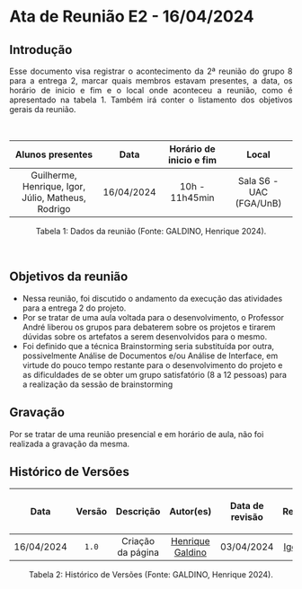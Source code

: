 # Ata de Reunião E2 - 16/04/2024

## Introdução

<p align="justify">
Esse documento visa registrar o acontecimento da  2ª reunião do grupo 8 para a entrega 2, marcar quais membros estavam presentes, a data, os horário de inicio e fim e o local onde aconteceu a reunião, como é apresentado na tabela 1. Também irá conter o listamento dos objetivos gerais da reunião.
</p>

<br />

|                                      Alunos presentes                                 |    Data    | Horário de inicio e fim |      Local       |
| :-----------------------------------------------------------------------------------: | :--------: | :---------------------: | :--------------: |
| Guilherme, Henrique, Igor, Júlio, Matheus, Rodrigo  | 16/04/2024 |      10h - 11h45min      | Sala S6 - UAC (FGA/UnB) |

<div style="text-align: center">
<p> Tabela 1: Dados da reunião (Fonte: GALDINO, Henrique 2024). </p>
</div>

<br />

## Objetivos da reunião

- Nessa reunião, foi discutido o andamento da execução das atividades para a entrega 2 do projeto.
- Por se tratar de uma aula voltada para o desenvolvimento, o Professor André liberou os grupos para debaterem sobre os projetos e tirarem dúvidas sobre os artefatos a serem desenvolvidos para o mesmo.
- Foi definido que a técnica Brainstorming seria substituída por outra, possivelmente Análise de Documentos e/ou Análise de Interface, em virtude do pouco tempo restante para o desenvolvimento do projeto e as dificuldades de se obter um grupo satisfatório (8 a 12 pessoas) para a realização da sessão de brainstorming

## Gravação
Por se tratar de uma reunião presencial e em horário de aula, não foi realizada a gravação da mesma.

## Histórico de Versões

| <p align="center">Data</p> | <p align="center">Versão</p> | <p align="center">Descrição</p> | <p align="center">Autor(es)</p> | <p align="center">Data de revisão</p> | <p align="center">Revisor(es)</p> |
| :--:       | :----: | :-------: | :---: | :-------------: | :-----: |
| 16/04/2024 | `1.0`  | Criação da página | [Henrique Galdino](https://github.com/hgaldino05) | 03/04/2024 | [Igor Thiago](https://github.com/alladin-51)|

<div style="text-align: center">
<p> Tabela 2: Histórico de Versões (Fonte: GALDINO, Henrique 2024). </p>
</div>
